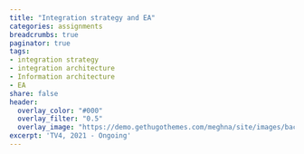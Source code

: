 ```yaml
---
title: "Integration strategy and EA"
categories: assignments
breadcrumbs: true
paginator: true
tags:
- integration strategy
- integration architecture
- Information architecture
- EA
share: false
header:
  overlay_color: "#000"
  overlay_filter: "0.5"
  overlay_image: "https://demo.gethugothemes.com/meghna/site/images/backgrounds/hero-area.jpg"
excerpt: 'TV4, 2021 - Ongoing'
---
```

<Br/>
 
